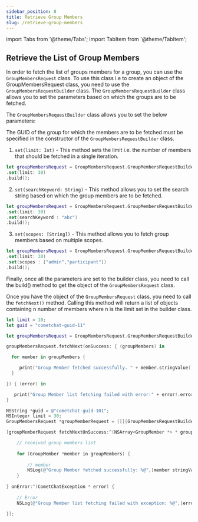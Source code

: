 ```yaml
---
sidebar_position: 8
title: Retrieve Group Members
slug: /retrieve-group-members
---
```

import Tabs from '@theme/Tabs';
import TabItem from '@theme/TabItem';

## Retrieve the List of Group Members

In order to fetch the list of groups members for a group, you can use the `GroupMembersRequest` class. To use this class i.e to create an object of the GroupMembersRequest class, you need to use the `GroupMembersRequestBuilder` class. The `GroupMembersRequestBuilder` class allows you to set the parameters based on which the groups are to be fetched.

The `GroupMembersRequestBuilder` class allows you to set the below parameters:

The GUID of the group for which the members are to be fetched must be specified in the constructor of the `GroupMembersRequestBuilder` class.

1. `set(limit: Int)` - This method sets the limit i.e. the number of members that should be fetched in a single iteration.

<Tabs>
<TabItem value="Swift" label="Swift">

```swift
let groupMembersRequest = GroupMembersRequest.GroupMembersRequestBuilder(guid: guid)
.set(limit: 30)
.build();
```

</TabItem>
</Tabs>




2. `set(searchKeyword: String)` - This method allows you to set the search string based on which the group members are to be fetched.

<Tabs>
<TabItem value="Swift" label="Swift">

```swift
let groupMembersRequest = GroupMembersRequest.GroupMembersRequestBuilder(GUID: guid)
.set(limit: 30)
.set(searchKeyword : "abc")
.build();
```

</TabItem>
</Tabs>



3. `set(scopes: [String])` - This method allows you to fetch group members based on multiple scopes.

<Tabs>
<TabItem value="Swift" label="Swift">

```swift
let groupMembersRequest = GroupMembersRequest.GroupMembersRequestBuilder(GUID: guid)
.set(limit: 30)
.set(scopes : ["admin","participant"])
.build();
```

</TabItem>
</Tabs>



Finally, once all the parameters are set to the builder class, you need to call the build() method to get the object of the `GroupMembersRequest` class.

Once you have the object of the `GroupMembersRequest` class, you need to call the `fetchNext()` method. Calling this method will return a list of  objects containing n number of members where n is the limit set in the builder class.

<Tabs>
<TabItem value="Swift" label="Swift">

```swift
let limit = 10;
let guid = "cometchat-guid-11"

let groupMembersRequest = GroupMembersRequest.GroupMembersRequestBuilder(guid: guid).set(limit: limit).build();

groupMembersRequest.fetchNext(onSuccess: { (groupMembers) in

  for member in groupMembers {

     print("Group Member fetched successfully. " + member.stringValue())
  }

}) { (error) in

   print("Group Member list fetching failed with error:" + error!.errorDescription);
}
```

</TabItem>

<TabItem value="Objective C" label="Objective C">

```objectivec
NSString *guid = @"cometchat-guid-101";
NSInteger limit = 30;
GroupMembersRequest *groupMemberRequest = [[[[GroupMembersRequestBuilder alloc]initWithGuid:guid] setLimitWithLimit:limit] build];

[groupMemberRequest fetchNextOnSuccess:^(NSArray<GroupMember *> * groupMembers) {

    // received group members list
    
    for (GroupMember *member in groupMembers) {
        
        // member
        NSLog(@"Group Member fetched successfully: %@",[member stringValue]);
    }
    
} onError:^(CometChatException * error) {
    
    // Error
    NSLog(@"Group Member list fetching failed with exception: %@",[error ErrorDescription]);
    
}];
```

</TabItem>
</Tabs>
